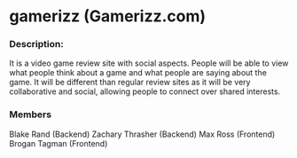 # gamerizz (Gamerizz.com)

### Description:
It is a video game review site with social aspects. People will be able to view what people think about a game and what people are saying about the game. It will be different than regular review sites as it will be very collaborative and social, allowing people to connect over shared interests.


### Members
Blake Rand (Backend)
Zachary Thrasher (Backend)
Max Ross (Frontend)
Brogan Tagman (Frontend)
